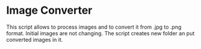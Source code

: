 # Image Converter
This script allows to process images and to convert it from .jpg to .png format. Initial images are not changing. The script creates new folder an put converted images in it.
